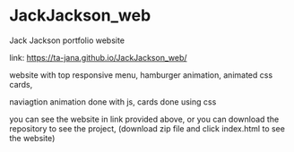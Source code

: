 # JackJackson_web
Jack Jackson portfolio website

link: https://ta-jana.github.io/JackJackson_web/

website with top responsive menu,
hamburger animation,
animated css cards,

naviagtion animation done with js,
cards done using css

you can see the website in link provided above,
or you can download the repository to see the project,
(download zip file and click index.html to see the website)




